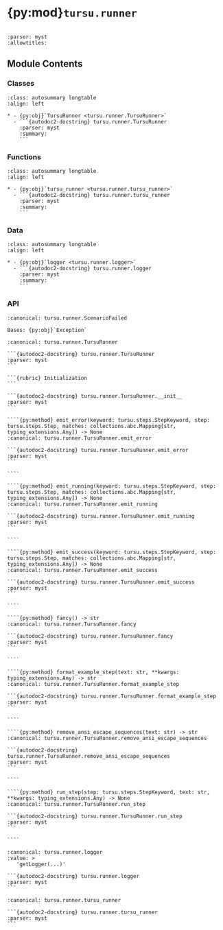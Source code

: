 # {py:mod}`tursu.runner`

```{py:module} tursu.runner
```

```{autodoc2-docstring} tursu.runner
:parser: myst
:allowtitles:
```

## Module Contents

### Classes

````{list-table}
:class: autosummary longtable
:align: left

* - {py:obj}`TursuRunner <tursu.runner.TursuRunner>`
  - ```{autodoc2-docstring} tursu.runner.TursuRunner
    :parser: myst
    :summary:
    ```
````

### Functions

````{list-table}
:class: autosummary longtable
:align: left

* - {py:obj}`tursu_runner <tursu.runner.tursu_runner>`
  - ```{autodoc2-docstring} tursu.runner.tursu_runner
    :parser: myst
    :summary:
    ```
````

### Data

````{list-table}
:class: autosummary longtable
:align: left

* - {py:obj}`logger <tursu.runner.logger>`
  - ```{autodoc2-docstring} tursu.runner.logger
    :parser: myst
    :summary:
    ```
````

### API

```{py:exception} ScenarioFailed()
:canonical: tursu.runner.ScenarioFailed

Bases: {py:obj}`Exception`

```

`````{py:class} TursuRunner(tursu: tursu.registry.Tursu, request: pytest.FixtureRequest)
:canonical: tursu.runner.TursuRunner

```{autodoc2-docstring} tursu.runner.TursuRunner
:parser: myst
```

```{rubric} Initialization
```

```{autodoc2-docstring} tursu.runner.TursuRunner.__init__
:parser: myst
```

````{py:method} emit_error(keyword: tursu.steps.StepKeyword, step: tursu.steps.Step, matches: collections.abc.Mapping[str, typing_extensions.Any]) -> None
:canonical: tursu.runner.TursuRunner.emit_error

```{autodoc2-docstring} tursu.runner.TursuRunner.emit_error
:parser: myst
```

````

````{py:method} emit_running(keyword: tursu.steps.StepKeyword, step: tursu.steps.Step, matches: collections.abc.Mapping[str, typing_extensions.Any]) -> None
:canonical: tursu.runner.TursuRunner.emit_running

```{autodoc2-docstring} tursu.runner.TursuRunner.emit_running
:parser: myst
```

````

````{py:method} emit_success(keyword: tursu.steps.StepKeyword, step: tursu.steps.Step, matches: collections.abc.Mapping[str, typing_extensions.Any]) -> None
:canonical: tursu.runner.TursuRunner.emit_success

```{autodoc2-docstring} tursu.runner.TursuRunner.emit_success
:parser: myst
```

````

````{py:method} fancy() -> str
:canonical: tursu.runner.TursuRunner.fancy

```{autodoc2-docstring} tursu.runner.TursuRunner.fancy
:parser: myst
```

````

````{py:method} format_example_step(text: str, **kwargs: typing_extensions.Any) -> str
:canonical: tursu.runner.TursuRunner.format_example_step

```{autodoc2-docstring} tursu.runner.TursuRunner.format_example_step
:parser: myst
```

````

````{py:method} remove_ansi_escape_sequences(text: str) -> str
:canonical: tursu.runner.TursuRunner.remove_ansi_escape_sequences

```{autodoc2-docstring} tursu.runner.TursuRunner.remove_ansi_escape_sequences
:parser: myst
```

````

````{py:method} run_step(step: tursu.steps.StepKeyword, text: str, **kwargs: typing_extensions.Any) -> None
:canonical: tursu.runner.TursuRunner.run_step

```{autodoc2-docstring} tursu.runner.TursuRunner.run_step
:parser: myst
```

````

`````

````{py:data} logger
:canonical: tursu.runner.logger
:value: >
   'getLogger(...)'

```{autodoc2-docstring} tursu.runner.logger
:parser: myst
```

````

````{py:function} tursu_runner(tursu: tursu.registry.Tursu, request: pytest.FixtureRequest) -> tursu.runner.TursuRunner
:canonical: tursu.runner.tursu_runner

```{autodoc2-docstring} tursu.runner.tursu_runner
:parser: myst
```
````
